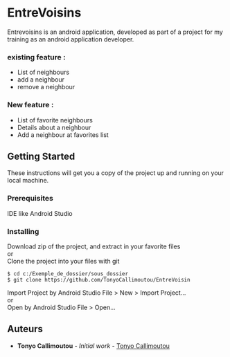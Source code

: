 # EntreVoisins

Entrevoisins is an android application, developed as part of a project for my training as an android application developer.

### existing feature :
* List of neighbours
* add a neighbour
* remove a neighbour

### New feature :
* List of favorite neighbours
* Details about a neighbour
* Add a neighbour at favorites list


## Getting Started

These instructions will get you a copy of the project up and running on your local machine.

### Prerequisites

IDE like Android Studio

### Installing

Download zip of the project, and extract in your favorite files  
or  
Clone the project into your files with git

```
$ cd c:/Exemple_de_dossier/sous_dossier
$ git clone https://github.com/TonyoCallimoutou/EntreVoisin
```

Import Project by Android Studio File > New > Import Project...  
or  
Open by Android Studio File > Open...

## Auteurs

* **Tonyo Callimoutou** - *Initial work* - [Tonyo Callimoutou](https://github.com/TonyoCallimoutou)
